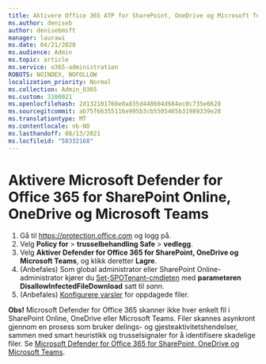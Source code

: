 ```yaml
---
title: Aktivere Office 365 ATP for SharePoint, OneDrive og Microsoft Teams
ms.author: deniseb
author: denisebmsft
manager: laurawi
ms.date: 04/21/2020
ms.audience: Admin
ms.topic: article
ms.service: o365-administration
ROBOTS: NOINDEX, NOFOLLOW
localization_priority: Normal
ms.collection: Admin_O365
ms.custom: 3100021
ms.openlocfilehash: 2d132101768e0a835d448604d684ec0c735e6628
ms.sourcegitcommit: ab75f66355116e995b3cb5505465b31989339e28
ms.translationtype: MT
ms.contentlocale: nb-NO
ms.lasthandoff: 08/13/2021
ms.locfileid: "58332168"
---
```

# <a name="enable-microsoft-defender-for-office-365-for-sharepoint-online-onedrive-and-microsoft-teams"></a>Aktivere Microsoft Defender for Office 365 for SharePoint Online, OneDrive og Microsoft Teams

1. Gå til https://protection.office.com og logg på.
2. Velg **Policy for**  >  **trusselbehandling Safe**  >  **vedlegg**.
3. Velg **Aktiver Defender for Office 365 for SharePoint, OneDrive og Microsoft Teams**, og klikk deretter **Lagre**.
4. (Anbefales) Som global administrator eller SharePoint Online-administrator kjører du [Set-SPOTenant-cmdleten](https://docs.microsoft.com/powershell/module/sharepoint-online/Set-SPOTenant?view=sharepoint-ps) med **parameteren DisallowInfectedFileDownload** satt til *sann*.
5. (Anbefales) [Konfigurere varsler](https://docs.microsoft.com/microsoft-365/security/office-365-security/turn-on-atp-for-spo-odb-and-teams#set-up-alerts-for-detected-files) for oppdagede filer.

**Obs!** Microsoft Defender for Office 365 skanner ikke hver enkelt fil i SharePoint Online, OneDrive eller Microsoft Teams. Filer skannes asynkront gjennom en prosess som bruker delings- og gjesteaktivitetshendelser, sammen med smart heuristikk og trusselsignaler for å identifisere skadelige filer. Se [Microsoft Defender for Office 365 for SharePoint, OneDrive og Microsoft Teams](https://docs.microsoft.com/microsoft-365/security/office-365-security/atp-for-spo-odb-and-teams).
